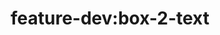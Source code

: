 ---
title: 'feature-dev:box-2-text'
pt: |-
    feature-dev:box-2-text
en: |-
    feature-dev:box-2-text
---